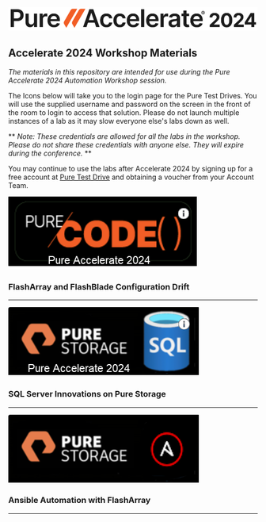 ![Accelerate 2024](/img/accelerate-2024-white.png)

## Accelerate 2024 Workshop Materials

_The materials in this repository are intended for use during the Pure Accelerate 2024 Automation Workshop session._

The Icons below will take you to the login page for the Pure Test Drives. You will use the supplied username and password on the screen in the front of the room to login to access that solution. Please do not launch multiple instances of a lab as it may slow everyone else's labs down as well.

** _Note: These credentials are allowed for all the labs in the workshop. Please do not share these credentials with anyone else. They will expire during the conference._ **

You may continue to use the labs after Accelerate 2024 by signing up for a free account at [Pure Test Drive](https://www.purestorage.com/products/flasharray-x/test-drive.html) and obtaining a voucher from your Account Team.
  
[![FA-FB-Config-Drift](/img/fa-fb-config-drift.png)](https://testdrive.purestorage.com/voucher/hKCyOFGGGlrDiPeT7j9TWBtlcP4)  <br>
### FlashArray and FlashBlade Configuration Drift 


<hr>

[![SQL](/img/sql.png)](https://testdrive.purestorage.com/voucher/mllhAPkDl8zt7EEbYFpfHWxEcw)  <br>
### SQL Server Innovations on Pure Storage
<hr>

[![Automating FlashArray with Ansible](/img/ansible-fa.png)](https://testdrive.purestorage.com/voucher/qM92SOvg9uS002t8iY3Dr0k9JM)  <br>
### Ansible Automation with FlashArray 
<hr>

</p>

